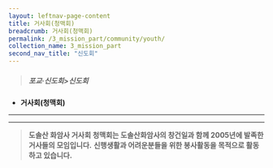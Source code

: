 ```yaml
---
layout: leftnav-page-content
title: 거사회(청맥회)
breadcrumb: 거사회(청맥회)
permalink: /3_mission_part/community/youth/
collection_name: 3_mission_part
second_nav_title: "신도회"
---
```


> ##### **포교·신도회>신도회**

* **거사회(청맥회)**
---
---

> **도솔산 화암사 거사회 청맥회는 도솔산화암사의 창건일과 함께 2005년에 발족한 거사들의 모임입니다.**
> **신행생활과 어려운분들을 위한 봉사활동을 목적으로 활동하고 있습니다.**




